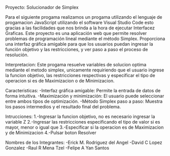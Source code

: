Proyecto: Solucionador de Simplex

Para el siguiente progama realizamos un progama utilizando el lenguaje de progamacion JavaScript utilizando el software Visual Studio Code esto gracias a las facilidades que nos
brinda a la hora de ejecutar Interfacez Graficas. Este proyecto es una aplicación web que permite resolver problemas de programación lineal mediante el método Simplex. Proporciona una interfaz gráfica amigable para que los usuarios puedan ingresar la función objetivo y las restricciones, y ver paso a paso el proceso de resolución.

Interpretacion:
Este progama resuelve variables de solucion optima mediante el metodo simplex, unicamente requiriendo que el usuario ingrese la funcion objetivo, las restricciones respectivas y
especificar el tipo de operacion si es de Maximizacion o de Minimizacion.

Caracteristicas:
-Interfaz gráfica amigable: Permite la entrada de datos de forma intuitiva.
-Maximización y minimización: El usuario puede seleccionar entre ambos tipos de optimización.
-Método Simplex paso a paso: Muestra los pasos intermedios y el resultado final del problema.

Intrucciones:
1.-Ingresar la funcion objetivo, no es necesario ingresar la variable Z
2.-Ingresar las restricciones especificando el tipo de valor si es mayor, menor o igual que
3.-Especificar si la operacion es de Maximizacion y de Minimizacion
4.-Pulsar boton Resolver

Nombres de los Integrantes:
-Erick M. Rodriguez del Angel
-David C Lopez Gonzalez
-Raul R Mena Tzel
-Felipe A Yan Santos
